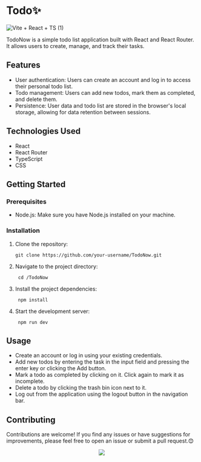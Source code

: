 


# Todo✨
![Vite + React + TS (1)](https://github.com/vishakh-abhayan/TodoNow/assets/94307781/b69a1d7e-04f2-42b8-b2c0-1730c8208f6e)



TodoNow is a simple todo list application built with React and React Router. It allows users to create, manage, and track their tasks.

## Features

- User authentication: Users can create an account and log in to access their personal todo list.
- Todo management: Users can add new todos, mark them as completed, and delete them.
- Persistence: User data and todo list are stored in the browser's local storage, allowing for data retention between sessions.

## Technologies Used

- React
- React Router
- TypeScript
- CSS

## Getting Started

### Prerequisites

- Node.js: Make sure you have Node.js installed on your machine.

### Installation

1. Clone the repository:

   ```shell
   git clone https://github.com/your-username/TodoNow.git
   ```
2. Navigate to the project directory:

   ```shell
    cd /TodoNow
   ```

3. Install the project dependencies:

   ```shell
    npm install
   ```

4. Start the development server:

   ```shell
    npm run dev
   ```

## Usage

- Create an account or log in using your existing credentials.
- Add new todos by entering the task in the input field and pressing the enter key or clicking the Add button.
- Mark a todo as completed by clicking on it. Click again to mark it as incomplete.
- Delete a todo by clicking the trash bin icon next to it.
- Log out from the application using the logout button in the navigation bar.

## Contributing

Contributions are welcome! If you find any issues or have suggestions for improvements, please feel free to open an issue or submit a pull request.😊




<div align="center">
<img src='https://miro.medium.com/v2/resize:fit:1358/1*e-CnQ3XcOSjznpnBhMXQKg.gif'/>
</div>

